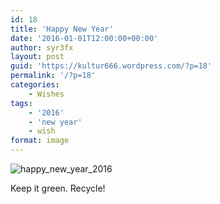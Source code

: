 ```yaml
---
id: 18
title: 'Happy New Year'
date: '2016-01-01T12:00:00+00:00'
author: syr3fx
layout: post
guid: 'https://kultur666.wordpress.com/?p=18'
permalink: '/?p=18'
categories:
    - Wishes
tags:
    - '2016'
    - 'new year'
    - wish
format: image
---
```


![happy_new_year_2016](http://localhost:8080/wp-content/uploads/2015/12/happy_new_year_2016.jpg)

Keep it green. Recycle!